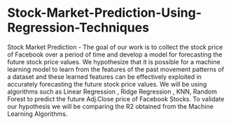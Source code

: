 # Stock-Market-Prediction-Using-Regression-Techniques
Stock Market Prediction - The goal of our work is to collect the stock price of Facebook over a period of time and develop a model for forecasting the future stock price values. We hypothesize that it is possible for a machine learning model to learn from the features of the past movement patterns of a dataset and these learned features can be effectively exploited in accurately forecasting the future stock price values. We will be using algorithms such as Linear Regression , Ridge Regression , KNN, Random Forest to predict the future Adj.Close price of Facebook Stocks. To validate our hypothesis we will be comparing the R2 obtained from the Machine Learning Algorithms.

